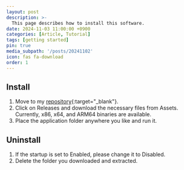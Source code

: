 ```yaml
---
layout: post
description: >-
  This page describes how to install this software.
date: 2024-11-03 11:00:00 +0900
categories: [Article, Tutorial]
tags: [getting started]
pin: true
media_subpath: '/posts/20241102'
icon: fas fa-download
order: 1
---
```


## Install

1. Move to my [repository](https://github.com/karakirimu/AudioSelector){:target="_blank"}.
2. Click on Releases and download the necessary files from Assets. Currently, x86, x64, and ARM64 binaries are available.
3. Place the application folder anywhere you like and run it.

## Uninstall

1. If the startup is set to Enabled, please change it to Disabled.
2. Delete the folder you downloaded and extracted.
